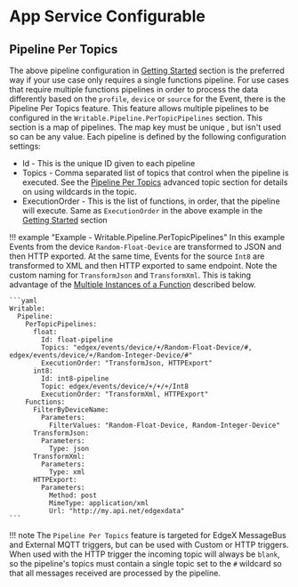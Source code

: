 # App Service Configurable

## Pipeline Per Topics

The above pipeline configuration in [Getting Started](../../GettingStarted) section is the preferred way if your use case only requires a single functions pipeline. For use cases that require multiple functions pipelines in order to process the data differently based on the `profile`, `device` or `source` for the Event, there is the Pipeline Per Topics feature. This feature allows multiple pipelines to be configured in the `Writable.Pipeline.PerTopicPipelines` section. This section is a map of pipelines. The map key must be unique , but isn't used so can be any value. Each pipeline is defined by the following configuration settings:

- Id - This is the unique ID given to each pipeline
- Topics - Comma separated list of topics that control when the pipeline is executed. See the [Pipeline Per Topics](../../../../AdvancedTopics/#pipeline-per-topics) advanced topic section for details on using wildcards in the topic.
- ExecutionOrder - This is the list of functions, in order, that the pipeline will execute. Same as `ExecutionOrder` in the above example in the  [Getting Started](../../GettingStarted) section

!!! example "Example - Writable.Pipeline.PerTopicPipelines"
    In this example Events from the device  `Random-Float-Device` are transformed to JSON and then HTTP exported. At the same time, Events for the source `Int8`  are transformed to XML and then HTTP exported to same endpoint. Note the custom naming for `TransformJson` and `TransformXml`. This is taking advantage of the [Multiple Instances of a Function](../AvailablePipelineFunctions/#multiple-instances-of-a-function) described below.

    ```yaml
    Writable:
      Pipeline:
        PerTopicPipelines:
          float:
            Id: float-pipeline
            Topics: "edgex/events/device/+/Random-Float-Device/#, edgex/events/device/+/Random-Integer-Device/#"
            ExecutionOrder: "TransformJson, HTTPExport"
          int8:
            Id: int8-pipeline
            Topic: edgex/events/device/+/+/+/Int8
            ExecutionOrder: "TransformXml, HTTPExport"
        Functions:
          FilterByDeviceName:
            Parameters:
              FilterValues: "Random-Float-Device, Random-Integer-Device"
          TransformJson:
            Parameters:
              Type: json
          TransformXml:
            Parameters:
              Type: xml
          HTTPExport:
            Parameters:
              Method: post
              MimeType: application/xml
              Url: "http://my.api.net/edgexdata"
    ```

!!! note
    The `Pipeline Per Topics` feature is targeted for EdgeX MessageBus and External MQTT triggers, but can be used with Custom or HTTP triggers. When used with the HTTP trigger the incoming topic will always be `blank`, so the pipeline's topics must contain a single topic set to the `#` wildcard so that all messages received are processed by the pipeline.
